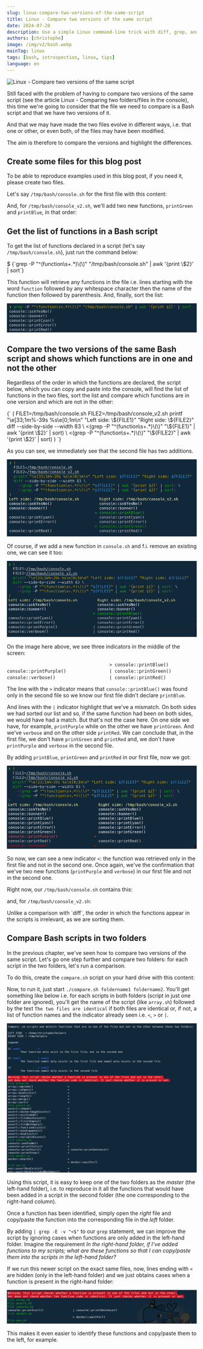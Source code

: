 ```yaml
---
slug: linux-compare-two-versions-of-the-same-script
title: Linux - Compare two versions of the same script
date: 2024-07-28
description: Use a simple Linux command-line trick with diff, grep, and awk to compare two versions of the same Bash script. Quickly identify missing or new functions across file versions or entire folders.
authors: [christophe]
image: /img/v2/bash.webp
mainTag: linux
tags: [bash, introspection, linux, tips]
language: en
---
```

![Linux - Compare two versions of the same script](/img/v2/bash.webp)

Still faced with the problem of having to compare two versions of the same script (see the article <Link to="/blog/linux-diff-file-folder">Linux - Comparing two folders/files in the console</Link>), this time we're going to consider that the file we need to compare is a Bash script and that we have two versions of it.

And that we may have made the two files evolve in different ways, i.e. that one or other, or even both, of the files may have been modified.

The aim is therefore to compare the versions and highlight the differences.

<!-- truncate -->

## Create some files for this blog post

To be able to reproduce examples used in this blog post, if you need it, please create two files.

Let's say `/tmp/bash/console.sh` for the first file with this content:

<Snippet filename="/tmp/bash/console.sh" source="./files/console.sh" />

And, for `/tmp/bash/console_v2.sh`, we'll add two new functions, `printGreen` and `printBlue`, in that order:

<Snippet filename="/tmp/bash/console_v2.sh" source="./files/console_v2.sh" />

## Get the list of functions in a Bash script

To get the list of functions declared in a script (let's say `/tmp/bash/console.sh`), just run the command below:

<Terminal>
$ {`grep -P "^(function\s+.*)\(\)" "/tmp/bash/console.sh" | awk '{print \$2}' | sort`}
</Terminal>

This function will retrieve any functions in the file i.e. lines starting with the word `function` followed by any whitespace character then the name of the function then followed by parenthesis. And, finally, sort the list:

![Get the list of functions in a Bash script](./images/functions_list.png)

## Compare the two versions of the same Bash script and shows which functions are in one and not the other

Regardless of the order in which the functions are declared, the script below, which you can copy and paste into the console, will find the list of functions in the two files, sort the list and compare which functions are in one version and which are not in the other:

<Terminal>
{`
(
  FILE1=/tmp/bash/console.sh
  FILE2=/tmp/bash/console_v2.sh
  printf "\e[33;1m%-39s %s\e[0;1m\n" "Left side: \${FILE1}" "Right side: \${FILE2}"
  diff --side-by-side --width 83 \
    <(grep -P "^(function\s+.*)\(\)" "\${FILE1}" | awk '{print \$2}' | sort) \
    <(grep -P "^(function\s+.*)\(\)" "\${FILE2}" | awk '{print \$2}' | sort)
)
`}
</Terminal>

As you can see, we immediately see that the second file has two additions.

![Compare the two versions of the same Bash script and shows which functions are in one and not the other](./images/compare_functions.png)

Of course, if we add a new function in `console.sh` and f.i. remove an existing one, we can see it too:

![Compare the two versions of the same Bash script and shows which functions are not the same in both files](./images/compare_functions_both_side.png)

On the image here above, we see three indicators in the middle of the screen:

```diff
                                      > console::printBlue()
console::printPurple()                | console::printGreen()
console::verbose()                    | console::printRed()
```

The line with the `>` indicator means that `console::printBlue()` was found only in the second file so we know our first file didn't declare `printBlue`.

And lines with the `|` indicator highlight that we've a mismatch. On both sides we had sorted our list and so, if the same function had been on both sides, we would have had a match. But that's not the case here. On one side we have, for example, `printPurple` while on the other we have `printGreen`. And we've `verbose` and on the other side `printRed`. We can conclude that, in the first file, we don't have `printGreen` and `printRed` and, we don't have `printPurple` and `verbose` in the second file.

By adding `printBlue`, `printGreen` and `printRed` in our first file, now we got:

![Compare the two versions of the same Bash script and shows which functions are not the same in both files](./images/compare_functions_both_side_bis.png)

So now, we can see a new indicator `<`: the function was retrieved only in the first file and not in the second one. Once again, we've the confirmation that we've two new functions (`printPurple` and `verbose`) in our first file and not in the second one.

Right now, our `/tmp/bash/console.sh` contains this:

<Snippet filename="/tmp/bash/console.sh" source="./files/console.part2.sh" />

and, for `/tmp/bash/console_v2.sh`:

<Snippet filename="/tmp/bash/console_v2.sh" source="./files/console_v2.part2.sh" />

<AlertBox variant="info" title="The order has no important">
Unlike a comparison with `diff`, the order in which the functions appear in the scripts is irrelevant, as we are sorting them.

</AlertBox>

## Compare Bash scripts in two folders

In the previous chapter, we've seen how to compare two versions of the same script. Let's go one step further and compare two folders: for each script in the two folders, let's run a comparison.

To do this, create the `compare.sh` script on your hard drive with this content:

<Snippet filename="compare.sh" source="./files/compare.sh" />

Now, to run it, just start `./compare.sh foldername1 foldername2`. You'll get something like below i.e. for each scripts in both folders (script in just one folder are ignored), you'll get the name of the script (like `array.sh`) followed by the text `The two files are identical` if both files are identical or, if not, a list of function names and the indicator already seen i.e. `<`, `>` or `|`.

![Compare Bash scripts in two folders](./images/compare_folders.png)

Using this script, it is easy to keep one of the two folders as the *master* (the left-hand folder), i.e. to reproduce in it all the functions that would have been added in a script in the second folder (the one corresponding to the right-hand column).

Once a function has been identified, simply open the *right* file and copy/paste the function into the corresponding file in the *left* folder.

By adding `| grep -E -v "<$"` to our `grep` statement, we can improve the script by ignoring cases when functions are only added in the left-hand folder. Imagine the requirement *In the right-hand folder, if I've added functions to my scripts; what are these functions so that I can copy/paste them into the scripts in the left-hand folder?*

<Snippet filename="compare.sh" source="./files/compare.part2.sh" />

If we run this newer script on the exact same files, now, lines ending with `<` are hidden (only in the left-hand folder) and we just obtains cases when a function is present in the right-hand folder:

![Hide when functions are just in the left-hand folder](./images/no_more_left.png)

This makes it even easier to identify these functions and copy/paste them to the left, for example.